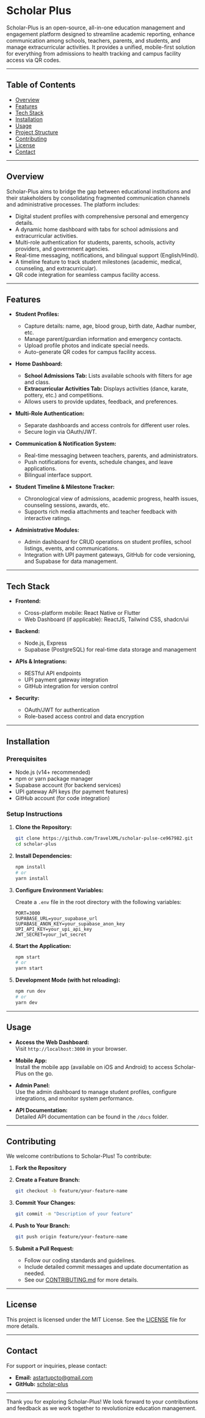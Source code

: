 # Scholar Plus

Scholar-Plus is an open-source, all-in-one education management and engagement platform designed to streamline academic reporting, enhance communication among schools, teachers, parents, and students, and manage extracurricular activities. It provides a unified, mobile-first solution for everything from admissions to health tracking and campus facility access via QR codes.

---

## Table of Contents

- [Overview](#overview)
- [Features](#features)
- [Tech Stack](#tech-stack)
- [Installation](#installation)
- [Usage](#usage)
- [Project Structure](#project-structure)
- [Contributing](#contributing)
- [License](#license)
- [Contact](#contact)

---

## Overview

Scholar-Plus aims to bridge the gap between educational institutions and their stakeholders by consolidating fragmented communication channels and administrative processes. The platform includes:

- Digital student profiles with comprehensive personal and emergency details.
- A dynamic home dashboard with tabs for school admissions and extracurricular activities.
- Multi-role authentication for students, parents, schools, activity providers, and government agencies.
- Real-time messaging, notifications, and bilingual support (English/Hindi).
- A timeline feature to track student milestones (academic, medical, counseling, and extracurricular).
- QR code integration for seamless campus facility access.

---

## Features

- **Student Profiles:**  
  - Capture details: name, age, blood group, birth date, Aadhar number, etc.
  - Manage parent/guardian information and emergency contacts.
  - Upload profile photos and indicate special needs.
  - Auto-generate QR codes for campus facility access.

- **Home Dashboard:**  
  - **School Admissions Tab:** Lists available schools with filters for age and class.
  - **Extracurricular Activities Tab:** Displays activities (dance, karate, pottery, etc.) and competitions.
  - Allows users to provide updates, feedback, and preferences.

- **Multi-Role Authentication:**  
  - Separate dashboards and access controls for different user roles.
  - Secure login via OAuth/JWT.

- **Communication & Notification System:**  
  - Real-time messaging between teachers, parents, and administrators.
  - Push notifications for events, schedule changes, and leave applications.
  - Bilingual interface support.

- **Student Timeline & Milestone Tracker:**  
  - Chronological view of admissions, academic progress, health issues, counseling sessions, awards, etc.
  - Supports rich media attachments and teacher feedback with interactive ratings.

- **Administrative Modules:**  
  - Admin dashboard for CRUD operations on student profiles, school listings, events, and communications.
  - Integration with UPI payment gateways, GitHub for code versioning, and Supabase for data management.

---

## Tech Stack

- **Frontend:**  
  - Cross-platform mobile: React Native or Flutter  
  - Web Dashboard (if applicable): ReactJS, Tailwind CSS, shadcn/ui

- **Backend:**  
  - Node.js, Express  
  - Supabase (PostgreSQL) for real-time data storage and management

- **APIs & Integrations:**  
  - RESTful API endpoints  
  - UPI payment gateway integration  
  - GitHub integration for version control

- **Security:**  
  - OAuth/JWT for authentication  
  - Role-based access control and data encryption

---

## Installation

### Prerequisites

- Node.js (v14+ recommended)
- npm or yarn package manager
- Supabase account (for backend services)
- UPI gateway API keys (for payment features)
- GitHub account (for code integration)

### Setup Instructions

1. **Clone the Repository:**

   ```bash
   git clone https://github.com/TravelXML/scholar-pulse-ce967982.git
   cd scholar-plus
   ```

2. **Install Dependencies:**

   ```bash
   npm install
   # or
   yarn install
   ```

3. **Configure Environment Variables:**

   Create a `.env` file in the root directory with the following variables:

   ```env
   PORT=3000
   SUPABASE_URL=your_supabase_url
   SUPABASE_ANON_KEY=your_supabase_anon_key
   UPI_API_KEY=your_upi_api_key
   JWT_SECRET=your_jwt_secret
   ```

4. **Start the Application:**

   ```bash
   npm start
   # or
   yarn start
   ```

5. **Development Mode (with hot reloading):**

   ```bash
   npm run dev
   # or
   yarn dev
   ```

---

## Usage

- **Access the Web Dashboard:**  
  Visit `http://localhost:3000` in your browser.

- **Mobile App:**  
  Install the mobile app (available on iOS and Android) to access Scholar-Plus on the go.

- **Admin Panel:**  
  Use the admin dashboard to manage student profiles, configure integrations, and monitor system performance.

- **API Documentation:**  
  Detailed API documentation can be found in the `/docs` folder.

---


## Contributing

We welcome contributions to Scholar-Plus! To contribute:

1. **Fork the Repository**

2. **Create a Feature Branch:**

   ```bash
   git checkout -b feature/your-feature-name
   ```

3. **Commit Your Changes:**

   ```bash
   git commit -m "Description of your feature"
   ```

4. **Push to Your Branch:**

   ```bash
   git push origin feature/your-feature-name
   ```

5. **Submit a Pull Request:**

   - Follow our coding standards and guidelines.
   - Include detailed commit messages and update documentation as needed.
   - See our [CONTRIBUTING.md](CONTRIBUTING.md) for more details.

---

## License

This project is licensed under the MIT License. See the [LICENSE](LICENSE) file for more details.

---

## Contact

For support or inquiries, please contact:

- **Email:** astartupcto@gmail.com
- **GitHub:** [scholar-plus](https://github.com/TravelXML/scholar-plus)


---

Thank you for exploring Scholar-Plus! We look forward to your contributions and feedback as we work together to revolutionize education management.
```
